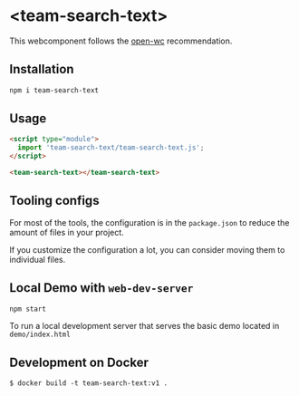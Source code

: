 # \<team-search-text>

This webcomponent follows the [open-wc](https://github.com/open-wc/open-wc) recommendation.

## Installation
```bash
npm i team-search-text
```

## Usage
```html
<script type="module">
  import 'team-search-text/team-search-text.js';
</script>

<team-search-text></team-search-text>
```



## Tooling configs

For most of the tools, the configuration is in the `package.json` to reduce the amount of files in your project.

If you customize the configuration a lot, you can consider moving them to individual files.

## Local Demo with `web-dev-server`
```bash
npm start
```
To run a local development server that serves the basic demo located in `demo/index.html`

## Development on Docker

```
$ docker build -t team-search-text:v1 .
```
